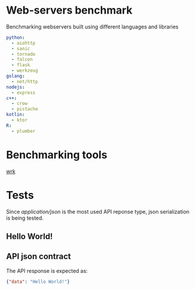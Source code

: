 # Web-servers benchmark

Benchmarking webservers built using different languages and libraries

```yaml
python:
  - aiohttp
  - sanic
  - tornado
  - falcon
  - flask
  - werkzeug
golang:
  - net/http
nodejs:
  - express
c++:
  - crow
  - pistache
kotlin:
  - ktor
R:
  - plumber
```

# Benchmarking tools

<a href="https://github.com/wg/wrk/" target="_blank">wrk</a>

# Tests

Since <em>application/json</em> is the most used API reponse type, json serialization is being tested.

## Hello World!

## API json contract

The API response is expected as:

```json
{"data": "Hello World!"}
```